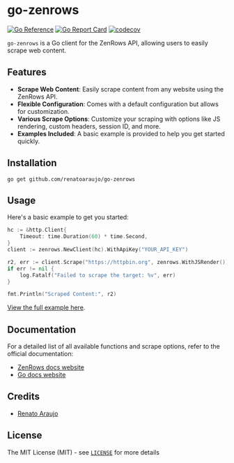 go-zenrows
===

[![Go Reference](https://pkg.go.dev/badge/github.com/renatoaraujo/go-zenrows.svg)](https://pkg.go.dev/github.com/renatoaraujo/go-zenrows)
[![Go Report Card](https://goreportcard.com/badge/github.com/renatoaraujo/go-zenrows)](https://goreportcard.com/report/github.com/renatoaraujo/go-zenrows)
[![codecov](https://codecov.io/gh/renatoaraujo/go-zenrows/graph/badge.svg?token=ORVP7TXY4A)](https://codecov.io/gh/renatoaraujo/go-zenrows)

`go-zenrows` is a Go client for the ZenRows API, allowing users to easily scrape web content.

## Features

- **Scrape Web Content**: Easily scrape content from any website using the ZenRows API.
- **Flexible Configuration**: Comes with a default configuration but allows for customization.
- **Various Scrape Options**: Customize your scraping with options like JS rendering, custom headers, session ID, and more.
- **Examples Included**: A basic example is provided to help you get started quickly.

## Installation

```shell
go get github.com/renatoaraujo/go-zenrows
```

## Usage

Here's a basic example to get you started:

```go
hc := &http.Client{
    Timeout: time.Duration(60) * time.Second,
}
client := zenrows.NewClient(hc).WithApiKey("YOUR_API_KEY")

r2, err := client.Scrape("https://httpbin.org", zenrows.WithJSRender())
if err != nil {
    log.Fatalf("Failed to scrape the target: %v", err)
}

fmt.Println("Scraped Content:", r2)
```

[View the full example here](examples/example.go).

## Documentation

For a detailed list of all available functions and scrape options, refer to the official documentation:
- [ZenRows docs website](https://www.zenrows.com/docs)
- [Go docs website](https://pkg.go.dev/github.com/renatoaraujo/go-zenrows)

## Credits

* [Renato Araujo](https://www.linkedin.com/in/renatoraraujo/)

## License

The MIT License (MIT) - see [`LICENSE`](LICENSE) for more details
